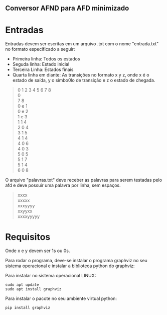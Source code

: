 ## Conversor AFND para AFD minimizado
# Entradas
Entradas devem ser escritas em um arquivo .txt com o nome "entrada.txt" no formato especificado a seguir:

* Primeira linha: Todos os estados
* Seguda linha: Estado inicial
* Terceira Linha: Estados finais
* Quarta linha em diante: As transições no formato x y z, onde x é o estado de saída, y o símbo0lo de transição e z o estado de chegada.

> 0 1 2 3 4 5 6 7 8\
> 0\
> 7 8\
> 0 e 1\
> 0 e 2\
> 1 e 3\
> 1 1 4\
> 2 0 4\
> 3 1 5\
> 4 1 4\
> 4 0 6\
> 4 0 3\
> 5 0 5\
> 5 1 7\
> 5 1 4\
> 6 0 8

O arquivo "palavras.txt" deve receber as palavras para serem testadas pelo afd e deve possuir uma palavra por linha, sem espaços.
> xxxx\
> xxxxx\
> xxxyyyy\
> xxyyxx\
> xxxxyyyyy
# Requisitos
Onde x e y devem ser 1s ou 0s.

Para rodar o programa, deve-se instalar o programa graphviz no seu sistema operacional e instalar a biblioteca python do graphviz:

Para instalar no sistema operacional LINUX:
```
sudo apt update
sudo apt install graphviz
```
Para instalar o pacote no seu ambiente virtual python:
```
pip install graphviz
```
